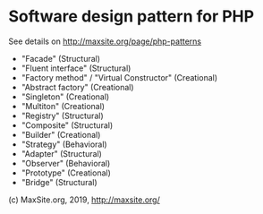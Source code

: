# Software design pattern for PHP

See details on http://maxsite.org/page/php-patterns

* "Facade" (Structural)
* "Fluent interface" (Structural)
* "Factory method" / "Virtual Constructor" (Creational)
* "Abstract factory" (Creational)
* "Singleton" (Creational)
* "Multiton" (Creational)
* "Registry" (Structural)
* "Composite" (Structural)
* "Builder" (Creational)
* "Strategy" (Behavioral)
* "Adapter" (Structural)
* "Observer" (Behavioral)
* "Prototype" (Creational)
* "Bridge" (Structural)


(c) MaxSite.org, 2019, http://maxsite.org/
